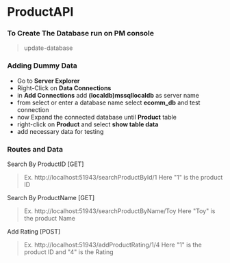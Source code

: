 # ProductAPI

### To Create The Database run on PM console
> update-database

### Adding Dummy Data
- Go to **Server Explorer**
- Right-Click on **Data Connections**
- in **Add Connections** add **(localdb)mssqllocaldb** as server name
- from select or enter a database name select **ecomm_db** and test connection
- now Expand the connected database until **Product** table 
- right-click on **Product** and select **show table data**
- add necessary data for testing

### Routes and Data

Search By ProductID [GET]
> Ex. http://localhost:51943/searchProductById/1
Here "1" is the product ID

Search By ProductName [GET]
> Ex. http://localhost:51943/searchProductByName/Toy
Here "Toy" is the product Name

Add Rating [POST]
> Ex. http://localhost:51943/addProductRating/1/4
Here "1" is the product ID
and "4" is the Rating
